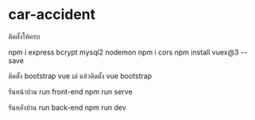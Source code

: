# car-accident

ติดตั้งให้ครบ

npm i express bcrypt mysql2 nodemon
npm i cors
npm install vuex@3 --save

ติดตั้ง bootstrap
vue ui
แล้วติดตั้ง vue bootstrap

รันหน้าบ้าน
run front-end
 npm run serve

รันหลังบ้าน
run back-end
 npm run dev
